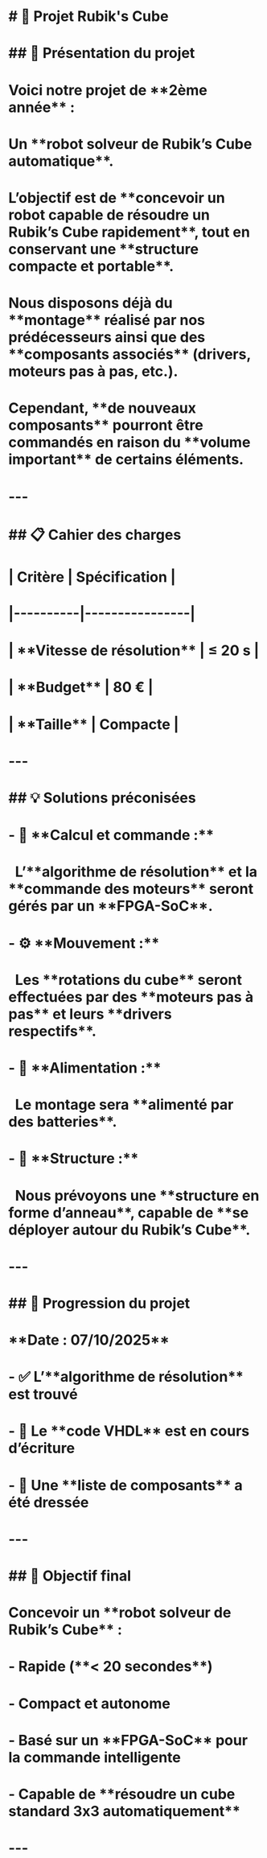 # \# 🧩 Projet Rubik's Cube

# 

# \## 🎯 Présentation du projet

# 

# Voici notre projet de \*\*2ème année\*\* :  

# Un \*\*robot solveur de Rubik’s Cube automatique\*\*.

# 

# L’objectif est de \*\*concevoir un robot capable de résoudre un Rubik’s Cube rapidement\*\*, tout en conservant une \*\*structure compacte et portable\*\*.

# 

# Nous disposons déjà du \*\*montage\*\* réalisé par nos prédécesseurs ainsi que des \*\*composants associés\*\* (drivers, moteurs pas à pas, etc.).  

# Cependant, \*\*de nouveaux composants\*\* pourront être commandés en raison du \*\*volume important\*\* de certains éléments.

# 

# ---

# 

# \## 📋 Cahier des charges

# 

# | Critère | Spécification |

# |----------|----------------|

# | \*\*Vitesse de résolution\*\* | ≤ 20 s |

# | \*\*Budget\*\* | 80 € |

# | \*\*Taille\*\* | Compacte |

# 

# ---

# 

# \## 💡 Solutions préconisées

# 

# \- 🧠 \*\*Calcul et commande :\*\*  

# &nbsp; L’\*\*algorithme de résolution\*\* et la \*\*commande des moteurs\*\* seront gérés par un \*\*FPGA-SoC\*\*.

# 

# \- ⚙️ \*\*Mouvement :\*\*  

# &nbsp; Les \*\*rotations du cube\*\* seront effectuées par des \*\*moteurs pas à pas\*\* et leurs \*\*drivers respectifs\*\*.

# 

# \- 🔋 \*\*Alimentation :\*\*  

# &nbsp; Le montage sera \*\*alimenté par des batteries\*\*.

# 

# \- 🧱 \*\*Structure :\*\*  

# &nbsp; Nous prévoyons une \*\*structure en forme d’anneau\*\*, capable de \*\*se déployer autour du Rubik’s Cube\*\*.

# 

# ---

# 

# \## 📆 Progression du projet

# 

# \*\*Date : 07/10/2025\*\*

# 

# \- ✅ L’\*\*algorithme de résolution\*\* est trouvé  

# \- 🧩 Le \*\*code VHDL\*\* est en cours d’écriture  

# \- 🧾 Une \*\*liste de composants\*\* a été dressée

# 

# ---

# 

# \## 🚀 Objectif final

# 

# Concevoir un \*\*robot solveur de Rubik’s Cube\*\* :

# \- Rapide (\*\*< 20 secondes\*\*)  

# \- Compact et autonome  

# \- Basé sur un \*\*FPGA-SoC\*\* pour la commande intelligente  

# \- Capable de \*\*résoudre un cube standard 3x3 automatiquement\*\*

# 

# ---

# 



